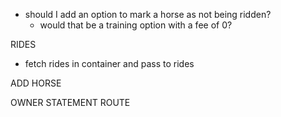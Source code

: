 - should I add an option to mark a horse as not being ridden?
    - would that be a training option with a fee of 0?

RIDES
 - fetch rides in container and pass to rides
 

ADD HORSE

OWNER STATEMENT ROUTE